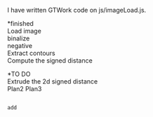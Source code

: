 I have written GTWork code on js/imageLoad.js.

*finished<br>
Load image<br>
binalize<br>
negative<br>
Extract contours<br>
Compute the signed distance<br>

*TO DO<br>
Extrude the 2d signed distance<br>
Plan2
Plan3
~~~<br>

add